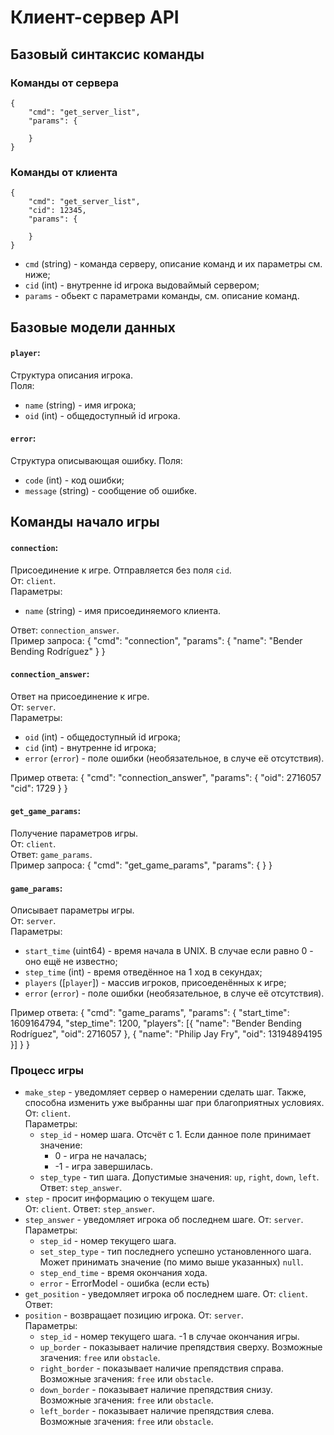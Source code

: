 # Клиент-сервер API

## Базовый синтаксис команды

### Команды от сервера
    {
        "cmd": "get_server_list",
        "params": {

        }
    }
    
### Команды от клиента
    {
        "cmd": "get_server_list",
        "сid": 12345,
        "params": {

        }
    }

* `cmd` (string) - команда серверу, описание команд и их параметры см. ниже;
* `cid` (int) - внутренне id игрока выдоваймый сервером;
* `params` - обьект с параметрами команды, см. описание команд.
   
## Базовые модели данных

#### `player`:
Структура описания игрока.  
Поля:
* `name` (string) - имя игрока;
* `oid` (int) - общедоступный id игрока.
    
#### `error`:
Структура описывающая ошибку.
Поля:
* `code` (int) - код ошибки;
* `message` (string) - сообщение об ошибке.

## Команды начало игры


#### `connection`:
Присоединение к игре. Отправляется без поля `cid`.  
От: `client`.  
Параметры:  
* `name` (string) - имя присоединяемого клиента.  

Ответ: `connection_answer`.  
Пример запроса:
    {
        "cmd": "connection",
        "params": {
            "name": "Bender Bending Rodríguez"
        }
    }

#### `connection_answer`:
Ответ на присоединение к игре.  
От: `server`.  
Параметры:  
* `oid` (int) - общедоступный id игрока;
* `сid` (int) - внутренне id игрока;
* `error` (`error`) - поле ошибки (необязательное, в случе её отсутствия).

Пример ответа:
    {
        "cmd": "connection_answer",
        "params": {
            "oid": 2716057
            "сid": 1729
        }
    }

#### `get_game_params`:
Получение параметров игры.  
От: `client`.  
Ответ: `game_params`.  
Пример запроса:
    {
        "cmd": "get_game_params",
        "params": { }
    }

#### `game_params`:
Описывает параметры игры.  
От: `server`.  
Параметры:  
* `start_time` (uint64) - время начала в UNIX. В случае если равно 0 - оно ещё не известно;
* `step_time` (int) - время отведённое на 1 ход в секундах;
* `players` ([`player`]) - массив игроков, присоеденённых к игре;
* `error` (`error`) - поле ошибки (необязательное, в случе её отсутствия).

Пример ответа:
    {
        "cmd": "game_params",
        "params": {
            "start_time": 1609164794,
            "step_time": 1200,
            "players": [{
                "name": "Bender Bending Rodríguez",
                "oid": 2716057
            }, {
                "name": "Philip Jay Fry",
                "oid": 13194894195
            }]
        }
    }

### Процесс игры
*   `make_step` - уведомляет сервер о намерении сделать шаг. Также, способна изменить уже выбранны шаг при благоприятных условиях.  
    От: `client`.   
    Параметры: 
    * `step_id` - номер шага. Отсчёт с 1. Если данное поле принимает значение:
        * 0  - игра не началась;
        * -1 - игра завершилась.
    * `step_type` - тип шага. Допустимые значения: `up`, `right`, `down`, `left`.
    Ответ: `step_answer`.
*   `step` - просит информацию о текущем шаге.  
    От: `client`.
    Ответ: `step_answer`.
*   `step_answer` - уведомляет игрока об последнем шаге. 
    От: `server`.  
    Параметры: 
    * `step_id` - номер текущего шага.
    * `set_step_type` - тип последнего успешно установленного шага. Может принимать значение (по мимо выше указанных) `null`.
    * `step_end_time` - время окончания хода.
    * `error` - ErrorModel - ошибка (если есть)
*   `get_position` - уведомляет игрока об последнем шаге. 
    От: `client`.  
    Ответ: 
*   `position` - возвращает позицию игрока.
    От: `server`.  
    Параметры: 
    * `step_id` - номер текущего шага. -1 в случае окончания игры.
    * `up_border` - показывает наличие препядствия сверху. Возможные згачения: `free` или `obstacle`.
    * `right_border` - показывает наличие препядствия справа. Возможные згачения: `free` или `obstacle`.
    * `down_border` - показывает наличие препядствия снизу. Возможные згачения: `free` или `obstacle`.
    * `left_border` - показывает наличие препядствия слева. Возможные згачения: `free` или `obstacle`.
    
